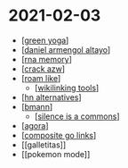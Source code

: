 # 2021-02-03

- [[green yoga]]
- [[daniel armengol altayo]]
- [[rna memory]]
- [[crack azw]]
- [[roam like]]
  - [[wikilinking tools]]
- [[hn alternatives]]
- [[bmann]]
  - [[silence is a commons]]
- [[agora]]
- [[composite go links]]
- [[galletitas]]
- [[pokemon mode]]

[//begin]: # "Autogenerated link references for markdown compatibility"
[green yoga]: ../green-yoga "Green Yoga"
[daniel armengol altayo]: ../daniel-armengol-altayo "Daniel Armengol Altayo"
[rna memory]: ../rna-memory "Rna Memory"
[crack azw]: ../crack-azw "Crack Azw"
[roam like]: ../roam-like "Roam Like"
[wikilinking tools]: ../wikilinking-tools "Wikilinking Tools"
[hn alternatives]: ../hn-alternatives "Hn Alternatives"
[bmann]: ../bmann "Bmann"
[silence is a commons]: ../silence-is-a-commons "Silence Is a Commons"
[agora]: ../agora "Agora"
[composite go links]: ../composite-go-links "Composite Go Links"
[//end]: # "Autogenerated link references"